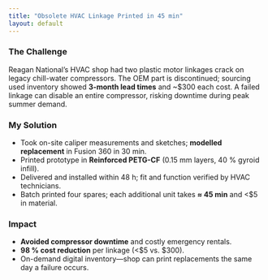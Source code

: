 ```yaml
---
title: "Obsolete HVAC Linkage Printed in 45 min"
layout: default
---
```


### The Challenge
Reagan National’s HVAC shop had two plastic motor linkages crack on legacy chill-water compressors.
The OEM part is discontinued; sourcing used inventory showed **3-month lead times** and ~$300 each cost.
A failed linkage can disable an entire compressor, risking downtime during peak summer demand.

### My Solution
* Took on-site caliper measurements and sketches; **modelled replacement** in Fusion 360 in 30 min.
* Printed prototype in **Reinforced PETG-CF** (0.15 mm layers, 40 % gyroid infill).
* Delivered and installed within 48 h; fit and function verified by HVAC technicians.
* Batch printed four spares; each additional unit takes **≈ 45 min** and <$5 in material.

### Impact
* **Avoided compressor downtime** and costly emergency rentals.
* **98 % cost reduction** per linkage (<$5 vs. $300).
* On-demand digital inventory—shop can print replacements the same day a failure occurs.
